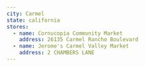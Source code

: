 ```yaml
---
city: Carmel
state: california
stores:
  - name: Cornucopia Community Market
    address: 26135 Carmel Rancho Boulevard
  - name: Jerome's Carmel Valley Market
    address: 2 CHAMBERS LANE
---
```

